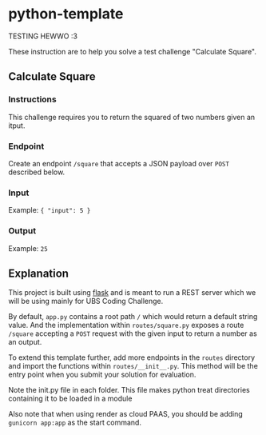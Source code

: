# python-template
TESTING HEWWO :3

These instruction are to help you solve a test challenge "Calculate Square".

## Calculate Square

### Instructions

This challenge requires you to return the squared of two numbers given an itput.

### Endpoint
Create an endpoint `/square` that accepts a JSON payload over `POST` described below.

### Input

Example:
`{ "input": 5 }`

### Output

Example: 
`25`

## Explanation

This project is built using [flask](https://flask.palletsprojects.com/en/2.3.x/) and is meant to run a REST server which we will be using mainly for UBS Coding Challenge.

By default, `app.py` contains a root path `/` which would return a default string value. And the implementation within `routes/square.py` exposes a route `/square` accepting a `POST` request with the given input to return a number as an output.

To extend this template further, add more endpoints in the `routes` directory and import the functions within `routes/__init__.py`. This method will be the entry point when you submit your solution for evaluation.

Note the init.py file in each folder. This file makes python treat directories containing it to be loaded in a module

Also note that when using render as cloud PAAS, you should be adding `gunicorn app:app` as the start command.